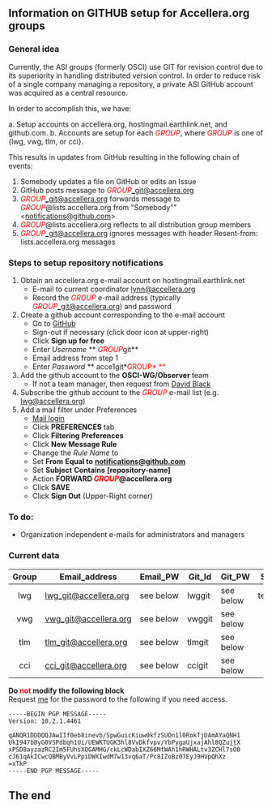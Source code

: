 ## Information on GITHUB setup for Accellera.org groups

### General idea

Currently, the ASI groups (formerly OSCI) use GIT for revision control due to its superiority in handling distributed version control. In order to reduce risk of a single company managing a repository, a private ASI GitHub account was acquired as a central resource.

In order to accomplish this, we have:

a. Setup accounts on accellera.org, hostingmail.earthlink.net, and github.com.
b. Accounts are setup for each *<span style="color:red">GROUP*, where *<span style="color:red">GROUP* is one of {lwg, vwg, tlm, or cci}.

This results in updates from GitHub resulting in the following chain of events:

1. Somebody updates a file on GitHub or edits an Issue
2. GitHub posts message to *<span style="color:red">GROUP*_git@accellera.org
3. *<span style="color:red">GROUP*_git@accellera.org forwards message to *<span style="color:red">GROUP*@lists.accellera.org from "Somebody"" \<notifications@github.com>
4. *<span style="color:red">GROUP*@lists.accellera.org reflects to all distribution group members
5. *<span style="color:red">GROUP*_git@accellera.org ignores messages with header Resent-from: lists.accellera.org messages

### Steps to setup repository notifications

1. Obtain an accellera.org e-mail account on hostingmail.earthlink.net
   - E-mail to current coordinator [lynn@accellera.org](mailto:lynn@accellera.org)
   - Record the *<span style="color:red">GROUP* e-mail address (typically *<span style="color:red">GROUP*_git@accellera.org) and password
2. Create a github account corresponding to the e-mail account
   - Go to [GitHub](http://www.github.com)
   - Sign-out if necessary (click door icon at upper-right)
   - Click **Sign up for free**
   - Enter *Username* ** *<span style="color:red">GROUP*git**
   - Email address from step 1
   - Enter *Password* ** acce1git*<span style="color:red">GROUP* **
3. Add the github account to the **OSCI-WG/Observer** team
   - If not a team manager, then request from [David Black](dcblack@mac.com)
4. Subscribe the github account to the *<span style="color:red">GROUP* e-mail list (e.g. lwg@accellera.org)
5. Add a mail filter under Preferences
   - [Mail login](https://hostingmail.earthlink.net/ajax_login/login.php)
   - Click **PREFERENCES** tab
   - Click **Filtering Preferences**
   - Click **New Message Rule**
   - Change the *Rule Name* to 
   - Set **From** **Equal to** **notifications@github.com**
   - Set **Subject** **Contains** **[repository-name]**
   - Action **FORWARD *<span style="color:red">GROUP*@accellera.org**
   - Click **SAVE**
   - Click **Sign Out** (Upper-Right corner)

### To do:

- Organization independent e-mails for administrators and managers

### Current data

 Group | Email_address         | Email_PW    | Git_Id | Git_PW      | State
 :---: | --------------------- | ----------- | ------ | ----------- | -----
  lwg  | lwg_git@accellera.org | see below   | lwggit | see below   | testing
  vwg  | vwg_git@accellera.org | see below   | vwggit | see below   |     
  tlm  | tlm_git@accellera.org | see below   | tlmgit | see below   |     
  cci  | cci_git@accellera.org | see below   | ccigit | see below   |     


**Do <span style="color:red">not</span> modify the following block**  
Request [me](mailto:dcblack@mac.com) for the password to the following if you need access.

```
-----BEGIN PGP MESSAGE-----
Version: 10.2.1.4461

qANQR1DDDQQJAwIIf0eb8inevb/SpwGuicKiuw0kfzSUOn1l0RokTjDAmAYaQNH1
UkI947b8yG0VSPdbqh1Ui/UEWKTUGK3hl8VvDkfvpv/YbPygaUjxajAhl8QZujtX
xPSD8ayzazRC2Im5FUhsXQGAMHG/ckLcWDabIXZ66MtWAh1hRWHALtv3ZCHl7sO8
cJ61qAkICwcQBMByVvLPpiDWXIwdM7w13vq6aT/Pc8IZoBz07EyJ9HVpQhXz
=xTkP
-----END PGP MESSAGE-----
```

## The end